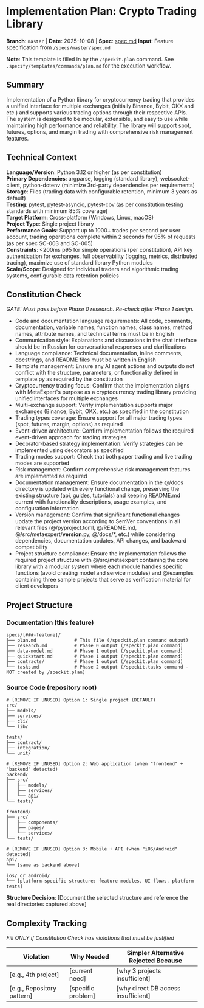 # Implementation Plan: Crypto Trading Library

**Branch**: `master` | **Date**: 2025-10-08 | **Spec**: [spec.md](spec.md)
**Input**: Feature specification from `/specs/master/spec.md`

**Note**: This template is filled in by the `/speckit.plan` command. See `.specify/templates/commands/plan.md` for the execution workflow.

## Summary

Implementation of a Python library for cryptocurrency trading that provides a unified interface for multiple exchanges (initially Binance, Bybit, OKX and etc.) and supports various trading options through their respective APIs. The system is designed to be modular, extensible, and easy to use while maintaining high performance and reliability. The library will support spot, futures, options, and margin trading with comprehensive risk management features.

## Technical Context

**Language/Version**: Python 3.12 or higher (as per constitution)  
**Primary Dependencies**: argparse, logging (standard library), websocket-client, python-dotenv (minimize 3rd-party dependencies per requirements)  
**Storage**: Files (trading data with configurable retention, minimum 3 years as default)  
**Testing**: pytest, pytest-asyncio, pytest-cov (as per constitution testing standards with minimum 85% coverage)  
**Target Platform**: Cross-platform (Windows, Linux, macOS)  
**Project Type**: Single project library  
**Performance Goals**: Support up to 1000+ trades per second per user account, trading operations complete within 2 seconds for 95% of requests (as per spec SC-003 and SC-005)  
**Constraints**: <200ms p95 for simple operations (per constitution), API key authentication for exchanges, full observability (logging, metrics, distributed tracing), maximize use of standard library Python modules  
**Scale/Scope**: Designed for individual traders and algorithmic trading systems, configurable data retention policies

## Constitution Check

*GATE: Must pass before Phase 0 research. Re-check after Phase 1 design.*

- Code and documentation language requirements: All code, comments, documentation, variable names, function names, class names, method names, attribute names, and technical terms must be in English
- Communication style: Explanations and discussions in the chat interface should be in Russian for conversational responses and clarifications
- Language compliance: Technical documentation, inline comments, docstrings, and README files must be written in English
- Template management: Ensure any AI agent actions and outputs do not conflict with the structure, parameters, or functionality defined in template.py as required by the constitution
- Cryptocurrency trading focus: Confirm that the implementation aligns with MetaExpert's purpose as a cryptocurrency trading library providing unified interfaces for multiple exchanges
- Multi-exchange support: Verify implementation supports major exchanges (Binance, Bybit, OKX, etc.) as specified in the constitution
- Trading types coverage: Ensure support for all major trading types (spot, futures, margin, options) as required
- Event-driven architecture: Confirm implementation follows the required event-driven approach for trading strategies
- Decorator-based strategy implementation: Verify strategies can be implemented using decorators as specified
- Trading modes support: Check that both paper trading and live trading modes are supported
- Risk management: Confirm comprehensive risk management features are implemented as required
- Documentation management: Ensure documentation in the @/docs directory is updated with every functional change, preserving the existing structure (api, guides, tutorials) and keeping README.md current with functionality descriptions, usage examples, and configuration information
- Version management: Confirm that significant functional changes update the project version according to SemVer conventions in all relevant files (@/pyproject.toml, @/README.md, @/src/metaexpert/__version__.py, @/docs/*, etc.) while considering dependencies, documentation updates, API changes, and backward compatibility
- Project structure compliance: Ensure the implementation follows the required project structure with @/src/metaexpert containing the core library with a modular system where each module handles specific functions (avoid creating model and service modules) and @/examples containing three sample projects that serve as verification material for client developers

## Project Structure

### Documentation (this feature)

```
specs/[###-feature]/
├── plan.md              # This file (/speckit.plan command output)
├── research.md          # Phase 0 output (/speckit.plan command)
├── data-model.md        # Phase 1 output (/speckit.plan command)
├── quickstart.md        # Phase 1 output (/speckit.plan command)
├── contracts/           # Phase 1 output (/speckit.plan command)
└── tasks.md             # Phase 2 output (/speckit.tasks command - NOT created by /speckit.plan)
```

### Source Code (repository root)
<!--
  ACTION REQUIRED: Replace the placeholder tree below with the concrete layout
  for this feature. Delete unused options and expand the chosen structure with
  real paths (e.g., apps/admin, packages/something). The delivered plan must
  not include Option labels.
-->

```
# [REMOVE IF UNUSED] Option 1: Single project (DEFAULT)
src/
├── models/
├── services/
├── cli/
└── lib/

tests/
├── contract/
├── integration/
└── unit/

# [REMOVE IF UNUSED] Option 2: Web application (when "frontend" + "backend" detected)
backend/
├── src/
│   ├── models/
│   ├── services/
│   └── api/
└── tests/

frontend/
├── src/
│   ├── components/
│   ├── pages/
│   └── services/
└── tests/

# [REMOVE IF UNUSED] Option 3: Mobile + API (when "iOS/Android" detected)
api/
└── [same as backend above]

ios/ or android/
└── [platform-specific structure: feature modules, UI flows, platform tests]
```

**Structure Decision**: [Document the selected structure and reference the real
directories captured above]

## Complexity Tracking

*Fill ONLY if Constitution Check has violations that must be justified*

| Violation | Why Needed | Simpler Alternative Rejected Because |
|-----------|------------|-------------------------------------|
| [e.g., 4th project] | [current need] | [why 3 projects insufficient] |
| [e.g., Repository pattern] | [specific problem] | [why direct DB access insufficient] |

